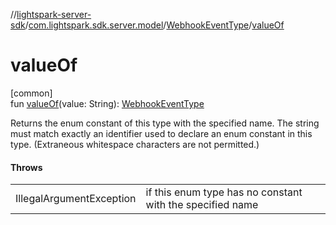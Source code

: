 //[lightspark-server-sdk](../../../index.md)/[com.lightspark.sdk.server.model](../index.md)/[WebhookEventType](index.md)/[valueOf](value-of.md)

# valueOf

[common]\
fun [valueOf](value-of.md)(value: String): [WebhookEventType](index.md)

Returns the enum constant of this type with the specified name. The string must match exactly an identifier used to declare an enum constant in this type. (Extraneous whitespace characters are not permitted.)

#### Throws

| | |
|---|---|
| IllegalArgumentException | if this enum type has no constant with the specified name |
